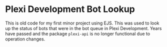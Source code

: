 # Plexi Development Bot Lookup

This is old code for my first minor project using EJS. This was used to look up the status of bots that were in the bot queue in Plexi Development.
Years have passed and the package `plexi-api` is no longer functional  due to operation changes.
